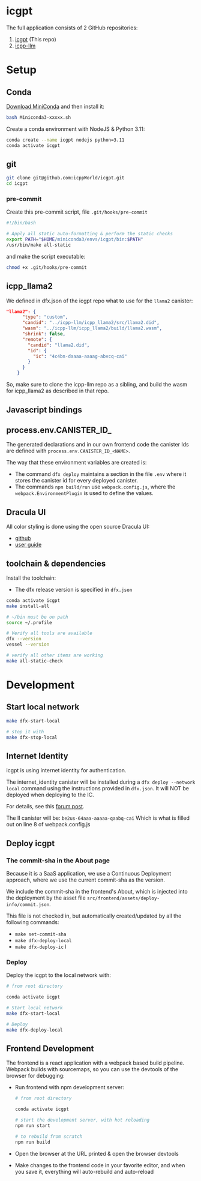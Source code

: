 # icgpt

The full application consists of 2 GitHub repositories:
1. [icgpt](https://github.com/icppWorld/icgpt)  (This repo)
2. [icpp-llm](https://github.com/icppWorld/icpp-llm)

# Setup

## Conda

[Download MiniConda](https://docs.conda.io/en/latest/miniconda.html#linux-installers) and then install it:

```bash
bash Miniconda3-xxxxx.sh
```

Create a conda environment with NodeJS & Python 3.11:

```bash
conda create --name icgpt nodejs python=3.11
conda activate icgpt
```

## git

```bash
git clone git@github.com:icppWorld/icgpt.git
cd icgpt
```

### pre-commit

Create this pre-commit script, file `.git/hooks/pre-commit`

```bash
#!/bin/bash

# Apply all static auto-formatting & perform the static checks
export PATH="$HOME/miniconda3/envs/icgpt/bin:$PATH"
/usr/bin/make all-static
```

and make the script executable:

```bash
chmod +x .git/hooks/pre-commit
```

## icpp_llama2

We defined in dfx.json of the icgpt repo what to use for the `llama2` canister:
```json
"llama2": {
      "type": "custom",
      "candid": "../icpp-llm/icpp_llama2/src/llama2.did",
      "wasm": "../icpp-llm/icpp_llama2/build/llama2.wasm",
      "shrink": false,
      "remote": {
        "candid": "llama2.did",
        "id": {
          "ic": "4c4bn-daaaa-aaaag-abvcq-cai"
        }
      }
    }
```

So, make sure to clone the icpp-llm repo as a sibling, and build the wasm for icpp_llama2 as described in that repo. 


## Javascript bindings 


## process.env.CANISTER_ID_<NAME>

The generated declarations and in our own frontend code the canister Ids are defined with `process.env.CANISTER_ID_<NAME>`.

The way that these environment variables are created is:
- The command `dfx deploy` maintains a section in the file `.env` where it stores the canister id for every deployed canister.
- The commands `npm build/run` use `webpack.config.js`, where the `webpack.EnvironmentPlugin` is used to define the values.


## Dracula UI

All color styling is done using the open source Dracula UI:
- [github](https://github.com/dracula/dracula-ui)
- [user guide](https://ui.draculatheme.com/) 



## toolchain & dependencies

Install the toolchain:

- The dfx release version is specified in `dfx.json`

```bash
conda activate icgpt
make install-all

# ~/bin must be on path
source ~/.profile

# Verify all tools are available
dfx --version
vessel --version

# verify all other items are working
make all-static-check
```



# Development

## Start local network

```bash
make dfx-start-local

# stop it with
make dfx-stop-local
```

## Internet Identity

icgpt is using internet identity for authentication.

The internet_identity canister will be installed during a `dfx deploy --network local` command using the instructions provided in `dfx.json`. It will NOT be deployed when deploying to the IC.

For details, see this [forum post](https://forum.dfinity.org/t/problem-insalling-internet-identity-in-local-setup/20417/18).

The II canister will be: `be2us-64aaa-aaaaa-qaabq-cai`
Which is what is filled out on line 8 of webpack.config.js  

## Deploy icgpt

### The commit-sha in the About page
Because it is a SaaS application, we use a Continuous Deployment approach, where we use the current commit-sha as the version. 

We include the commit-sha in the frontend's About, which is injected into the deployment by the asset file `src/frontend/assets/deploy-info/commit.json`.

This file is not checked in, but automatically created/updated by all the following commands:
 - `make set-commit-sha`
 - `make dfx-deploy-local` 
 - `make dfx-deploy-ic`
l
### Deploy
Deploy the icgpt to the local network with:

```bash
# from root directory

conda activate icgpt

# Start local network
make dfx-start-local

# Deploy
make dfx-deploy-local
```



## Frontend Development

The frontend is a react application with a webpack based build pipeline. Webpack builds with sourcemaps, so you can use the devtools of the browser for debugging:

- Run frontend with npm development server:

  ```bash
  # from root directory
  
  conda activate icgpt
  
  # start the development server, with hot reloading
  npm run start
  
  # to rebuild from scratch
  npm run build
  ```

- Open the browser at the URL printed & open the browser devtools

- Make changes to the frontend code in your favorite editor, and when you save it, everything will auto-rebuild and auto-reload
